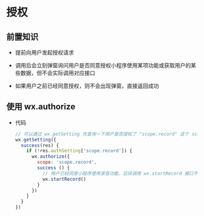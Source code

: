 # 授权

## 前置知识

  - 提前向用户发起授权请求

  - 调用后会立刻弹窗询问用户是否同意授权小程序使用某项功能或获取用户的某些数据，但不会实际调用对应接口

  - 如果用户之前已经同意授权，则不会出现弹窗，直接返回成功

## 使用 wx.authorize

  - 代码

    ```js
    // 可以通过 wx.getSetting 先查询一下用户是否授权了 "scope.record" 这个 scope
    wx.getSetting({
      success(res) {
        if (!res.authSetting['scope.record']) {
          wx.authorize({
            scope: 'scope.record',
            success () {
              // 用户已经同意小程序使用录音功能，后续调用 wx.startRecord 接口不会弹窗询问
              wx.startRecord()
            }
          })
        }
      }
    })
    ```
